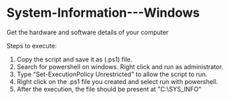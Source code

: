 # System-Information---Windows
Get the hardware and software details of your computer

Steps to execute:

1. Copy the script and save it as (.ps1) file.
2. Search for powershell on windows. Right click and run as administrator.
3. Type "Set-ExecutionPolicy Unrestricted" to allow the script to run.
4. Right click on the .ps1 file you created and select run with powershell.
5. After the execution, the file should be present at "C:\SYS_INFO"
